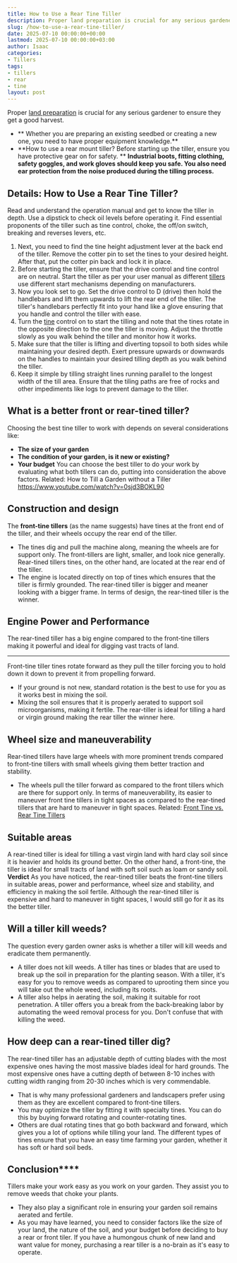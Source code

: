 ```yaml
---
title: How to Use a Rear Tine Tiller
description: Proper land preparation is crucial for any serious gardener to ensure they get a good harvest. -  Whether you are preparing an existing seedbed or creating a...
slug: /how-to-use-a-rear-tine-tiller/
date: 2025-07-10 00:00:00+00:00
lastmod: 2025-07-10 00:00:00+03:00
author: Isaac
categories:
- Tillers
tags:
- tillers
- rear
- tine
layout: post
---
```

Proper
[land preparation](https://www.indstate.edu/university-engagement/sustainability/garden/tiller-usage-and-soil-health-information)
is crucial for any serious gardener to ensure they get a good harvest.
- ** Whether you are preparing an existing seedbed or creating a new one, you need to have proper equipment knowledge.**
- **How to use a rear mount tiller? Before starting up the tiller, ensure you have protective gear on for safety. **
**Industrial boots, fitting clothing, safety goggles, and work gloves should keep you safe. You also need ear protection from the noise produced during the tilling process.**
## Details: How to Use a Rear Tine Tiller?
Read and understand the operation manual and get to know the tiller in depth.
Use a dipstick to check oil levels before operating it. Find essential proponents of the tiller such as tine control, choke, the off/on switch, breaking and reverses levers, etc.
1. Next, you need to find the tine height adjustment lever at the back end of the tiller. Remove the cotter pin to set the tines to your desired height. After that, put the cotter pin back and lock it in place.
2. Before starting the tiller, ensure that the drive control and tine control are on neutral. Start the tiller as per your user manual as different [tillers](https://pestpolicy.com/best-rear-tine-tiller/) use different start mechanisms depending on manufacturers.
3. Now you look set to go. Set the drive control to D (drive) then hold the handlebars and lift them upwards to lift the rear end of the tiller. The tiller's handlebars perfectly fit into your hand like a glove ensuring that you handle and control the tiller with ease.
4. Turn the [tine](https://pestpolicy.com/front-tine-vs-rear-tine-tillers/) control on to start the tilling and note that the tines rotate in the opposite direction to the one the tiller is moving. Adjust the throttle slowly as you walk behind the tiller and monitor how it works.
5. Make sure that the tiller is lifting and diverting topsoil to both sides while maintaining your desired depth. Exert pressure upwards or downwards on the handles to maintain your desired tilling depth as you walk behind the tiller.
6. Keep it simple by tilling straight lines running parallel to the longest width of the till area. Ensure that the tiling paths are free of rocks and other impediments like logs to prevent damage to the tiller.
## What is a better front or rear-tined tiller?
Choosing the best tine tiller to work with depends on several considerations like:
- **The size of your garden**
- **The condition of your garden, is it new or existing?**
- **Your budget**
You can choose the best tiller to do your work by evaluating what both tillers can do, putting into consideration the above factors.
Related:
How to Till a Garden without a Tiller
https://www.youtube.com/watch?v=0sjd3BOKL90
## **Construction and design**
The
**front-tine tillers**
(as the name suggests) have tines at the front end of the tiller, and their wheels occupy the rear end of the tiller.
- The tines dig and pull the machine along, meaning the wheels are for support only.
The front-tillers are light, smaller, and look nice generally. Rear-tined tillers tines, on the other hand, are located at the rear end of the tiller.
- The engine is located directly on top of tines which ensures that the tiller is firmly grounded.
The rear-tined tiller is bigger and meaner looking with a bigger frame. In terms of design, the rear-tined tiller is the winner.
## **Engine Power and Performance**
The rear-tined tiller has a big engine compared to the front-tine tillers making it powerful and ideal for digging vast tracts of land.
****
Front-tine tiller tines rotate forward as they pull the tiller forcing you to hold down it down to prevent it from propelling forward.
- If your ground is not new, standard rotation is the best to use for you as it works best in mixing the soil.
- Mixing the soil ensures that it is properly aerated to support soil microorganisms, making it fertile.
The rear-tiller is ideal for tilling a hard or virgin ground making the rear tiller the winner here.
## **Wheel size and maneuverability**
Rear-tined tillers have large wheels with more prominent trends compared to front-tine tillers with small wheels giving them better traction and stability.
- The wheels pull the tiller forward as compared to the front tillers which are there for support only.
In terms of maneuverability, its easier to maneuver front tine tillers in tight spaces as compared to the rear-tined tillers that are hard to maneuver in tight spaces. Related:
[Front Tine vs. Rear Tine Tillers](https://pestpolicy.com/front-tine-vs-rear-tine-tillers/)
## **Suitable areas**
A rear-tined tiller is ideal for tilling a vast virgin land with hard clay soil since it is heavier and holds its ground better.
On the other hand, a front-tine, the tiller is ideal for small tracts of land with soft soil such as loam or sandy soil.
**Verdict**
As you have noticed, the rear-tined tiller beats the front-tine tillers in suitable areas, power and performance, wheel size and stability, and efficiency in making the soil fertile.
Although the rear-tined tiller is expensive and hard to maneuver in tight spaces, I would still go for it as its the better tiller.
## **Will a tiller kill weeds?**
The question every garden owner asks is whether a tiller will kill weeds and eradicate them permanently.
- A tiller does not kill weeds. A tiller has tines or blades that are used to break up the soil in preparation for the planting season.
With a tiller, it's easy for you to remove weeds as compared to uprooting them since you will take out the whole weed, including its roots.
- A tiller also helps in aerating the soil, making it suitable for root penetration.
A tiller offers you a break from the back-breaking labor by automating the weed removal process for you. Don't confuse that with killing the weed.
## **How deep can a rear-tined tiller dig?**
The rear-tined
tiller has an adjustable depth of cutting blades with the most expensive ones having the most massive blades ideal for hard grounds.
The most expensive ones have a cutting depth of between 8-10 inches with cutting width ranging from 20-30 inches which is very commendable.
- That is why many professional gardeners and landscapers prefer using them as they are excellent compared to front-tine tillers.
- You may optimize the tiller by fitting it with specialty tines. You can do this by buying forward rotating and counter-rotating tines.
- Others are dual rotating tines that go both backward and forward, which gives you a lot of options while tilling your land.
The different types of tines ensure that you have an easy time farming your garden, whether it has soft or hard soil beds.
## **Conclusion******
Tillers make your work easy as you work on your garden. They assist you to remove weeds that choke your plants.
- They also play a significant role in ensuring your garden soil remains aerated and fertile.
- As you may have learned, you need to consider factors like the size of your land, the nature of the soil, and your budget before deciding to buy a rear or front tiler.
If you have a humongous chunk of new land and want value for money, purchasing a rear tiller is a no-brain as it's easy to operate.